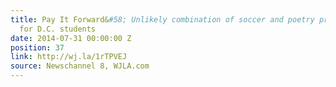 ```yaml
---
title: Pay It Forward&#58; Unlikely combination of soccer and poetry proves inspiring
  for D.C. students
date: 2014-07-31 00:00:00 Z
position: 37
link: http://wj.la/1rTPVEJ
source: Newschannel 8, WJLA.com
---
```


